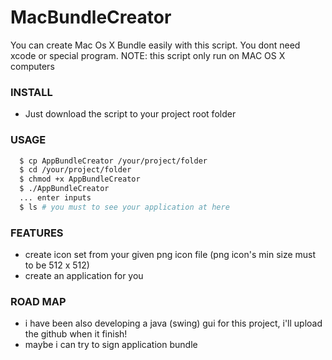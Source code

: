 # MacBundleCreator

You can create Mac Os X Bundle easily with this script. You dont need xcode or special program. 
NOTE: this script only run on MAC OS X computers


### INSTALL

- Just download the script to your project root folder 


### USAGE
```bash
  $ cp AppBundleCreator /your/project/folder
  $ cd /your/project/folder 
  $ chmod +x AppBundleCreator
  $ ./AppBundleCreator
  ... enter inputs
  $ ls # you must to see your application at here
 ```
 
 
 
### FEATURES

- create icon set from your given png icon file (png icon's min size must to be 512 x 512)
- create an application for you


 
### ROAD MAP
- i have been also developing a java (swing) gui for this project, i'll upload the github when it finish!
- maybe i can try to sign application bundle
  
